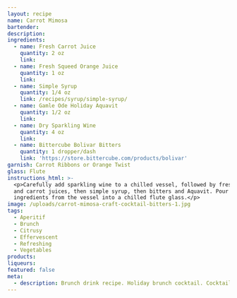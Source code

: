 ```yaml
---
layout: recipe
name: Carrot Mimosa
bartender:
description:
ingredients:
  - name: Fresh Carrot Juice
    quantity: 2 oz
    link:
  - name: Fresh Squeed Orange Juice
    quantity: 1 oz
    link:
  - name: Simple Syrup
    quantity: 1/4 oz
    link: /recipes/syrup/simple-syrup/
  - name: Gamle Ode Holiday Aquavit
    quantity: 1/2 oz
    link:
  - name: Dry Sparkling Wine
    quantity: 4 oz
    link:
  - name: Bittercube Bolivar Bitters
    quantity: 1 dropper/dash
    link: 'https://store.bittercube.com/products/bolivar'
garnish: Carrot Ribbons or Orange Twist
glass: Flute
instructions_html: >-
  <p>Carefully add sparkling wine to a chilled vessel, followed by fresh orange
  and carrot juices, then simple syrup, then bitters and Aquavit. Pour
  ingredients from the vessel into a chilled flute glass.</p>
image: /uploads/carrot-mimosa-craft-cocktail-bitters-1.jpg
tags:
  - Aperitif
  - Brunch
  - Citrusy
  - Effervescent
  - Refreshing
  - Vegetables
products:
liqueurs:
featured: false
meta:
  - description: Brunch drink recipe. Holiday brunch cocktail. Cocktail with bitters.
---
```



